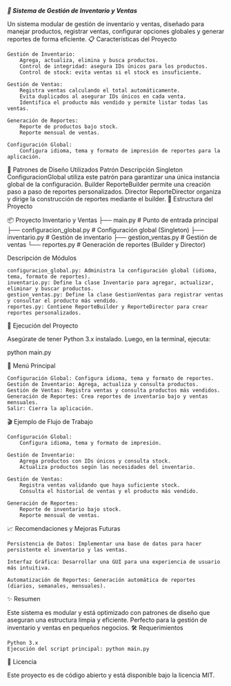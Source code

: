 ***🛒 Sistema de Gestión de Inventario y Ventas***

Un sistema modular de gestión de inventario y ventas, diseñado para manejar productos, registrar ventas, configurar opciones globales y generar reportes de forma eficiente.
📋 Características del Proyecto

    Gestión de Inventario:
        Agrega, actualiza, elimina y busca productos.
        Control de integridad: asegura IDs únicos para los productos.
        Control de stock: evita ventas si el stock es insuficiente.

    Gestión de Ventas:
        Registra ventas calculando el total automáticamente.
        Evita duplicados al asegurar IDs únicos en cada venta.
        Identifica el producto más vendido y permite listar todas las ventas.

    Generación de Reportes:
        Reporte de productos bajo stock.
        Reporte mensual de ventas.

    Configuración Global:
        Configura idioma, tema y formato de impresión de reportes para la aplicación.

📐 Patrones de Diseño Utilizados
Patrón	Descripción
Singleton	ConfiguracionGlobal utiliza este patrón para garantizar una única instancia global de la configuración.
Builder	ReporteBuilder permite una creación paso a paso de reportes personalizados.
Director	ReporteDirector organiza y dirige la construcción de reportes mediante el builder.
📁 Estructura del Proyecto

📦 Proyecto Inventario y Ventas
├── main.py                     # Punto de entrada principal
├── configuracion_global.py      # Configuración global (Singleton)
├── inventario.py                # Gestión de inventario
├── gestion_ventas.py            # Gestión de ventas
└── reportes.py                  # Generación de reportes (Builder y Director)

Descripción de Módulos

    configuracion_global.py: Administra la configuración global (idioma, tema, formato de reportes).
    inventario.py: Define la clase Inventario para agregar, actualizar, eliminar y buscar productos.
    gestion_ventas.py: Define la clase GestionVentas para registrar ventas y consultar el producto más vendido.
    reportes.py: Contiene ReporteBuilder y ReporteDirector para crear reportes personalizados.

🚀 Ejecución del Proyecto

Asegúrate de tener Python 3.x instalado. Luego, en la terminal, ejecuta:

python main.py

📌 Menú Principal

    Configuración Global: Configura idioma, tema y formato de reportes.
    Gestión de Inventario: Agrega, actualiza y consulta productos.
    Gestión de Ventas: Registra ventas y consulta productos más vendidos.
    Generación de Reportes: Crea reportes de inventario bajo y ventas mensuales.
    Salir: Cierra la aplicación.

🎬 Ejemplo de Flujo de Trabajo

    Configuración Global:
        Configura idioma, tema y formato de impresión.

    Gestión de Inventario:
        Agrega productos con IDs únicos y consulta stock.
        Actualiza productos según las necesidades del inventario.

    Gestión de Ventas:
        Registra ventas validando que haya suficiente stock.
        Consulta el historial de ventas y el producto más vendido.

    Generación de Reportes:
        Reporte de inventario bajo stock.
        Reporte mensual de ventas.

📈 Recomendaciones y Mejoras Futuras

    Persistencia de Datos: Implementar una base de datos para hacer persistente el inventario y las ventas.

    Interfaz Gráfica: Desarrollar una GUI para una experiencia de usuario más intuitiva.

    Automatización de Reportes: Generación automática de reportes (diarios, semanales, mensuales).

✨ Resumen

Este sistema es modular y está optimizado con patrones de diseño que aseguran una estructura limpia y eficiente. Perfecto para la gestión de inventario y ventas en pequeños negocios.
🛠️ Requerimientos

    Python 3.x
    Ejecución del script principal: python main.py

📜 Licencia

Este proyecto es de código abierto y está disponible bajo la licencia MIT.
